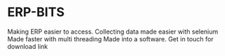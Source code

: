 # ERP-BITS
Making ERP easier to access. Collecting data made easier with selenium
Made faster with multi threading
Made into a software. 
Get in touch for download link
